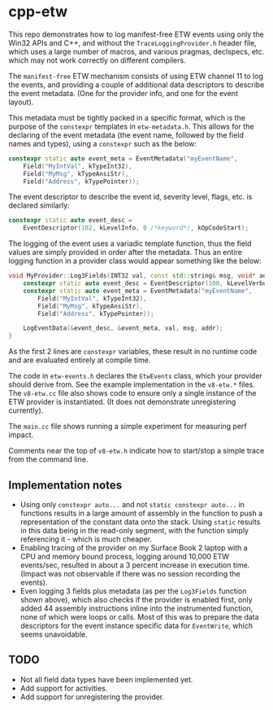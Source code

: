 # cpp-etw

This repo demonstrates how to log manifest-free ETW events using only the Win32
APIs and C++, and without the `TraceLoggingProvider.h` header file, which uses
a large number of macros, and various pragmas, declspecs, etc. which may not
work correctly on different compilers.

The	`manifest-free` ETW mechanism consists of using ETW channel 11 to log the
events, and providing a couple of additional data descriptors to describe the
event metadata. (One for the provider info, and one for the event layout).

This metadata must be tightly packed in a specific format, which is
the purpose of the `constexpr` templates in `etw-metadata.h`. This allows for
the declaring of the event metadata (the event name, followed by the field
names and types), using a `constexpr` such as the below:

```cpp
constexpr static auto event_meta = EventMetadata("myEventName",
    Field("MyIntVal", kTypeInt32),
    Field("MyMsg", kTypeAnsiStr),
    Field("Address", kTypePointer));
```

The event descriptor to describe the event id, severity level, flags, etc.
is declared similarly:

```cpp
constexpr static auto event_desc = 
    EventDescriptor(102, kLevelInfo, 0 /*keyword*/, kOpCodeStart);
```

The logging of the event uses a variadic template function, thus the field
values are simply provided in order after the metadata. Thus an entire logging
function in a provider class would appear something like the below:

```cpp
void MyProvider::Log3Fields(INT32 val, const std::string& msg, void* addr) {
	constexpr static auto event_desc = EventDescriptor(100, kLevelVerbose);
	constexpr static auto event_meta = EventMetadata("myEventName",
		Field("MyIntVal", kTypeInt32),
		Field("MyMsg", kTypeAnsiStr),
		Field("Address", kTypePointer));

	LogEventData(&event_desc, &event_meta, val, msg, addr);
}
```

As the first 2 lines are `constexpr` variables, these result in no runtime code
and are evaluated entirely at compile time.

The code in `etw-events.h` declares the `EtwEvents` class, which your provider
should derive from. See the example implementation in the `v8-etw.*` files. The
`v8-etw.cc` file also shows code to ensure only a single instance of the ETW
provider is instantiated. (It does not demonstrate unregistering currently).

The `main.cc` file shows running a simple experiment for measuring perf impact.

Comments near the top of `v8-etw.h` indicate how to start/stop a simple trace
from the command line.

## Implementation notes

 - Using only `constexpr auto...` and not `static constexpr auto...` in
   functions results in a large amount of assembly in the function to push
   a representation of the constant data onto the stack. Using `static` results
   in this data being in the read-only segment, with the function simply
   referencing it - which is much cheaper.
 - Enabling tracing of the provider on my Surface Book 2 laptop with a CPU and
   memory bound process, logging around 10,000 ETW events/sec, resulted in
   about a 3 percent increase in execution time. (Impact was not observable if
   there was no session recording the events).
 - Even logging 3 fields plus metadata (as per the `Log3Fields` function shown
   above), which also checks if the provider is enabled first, only added 44
   assembly instructions inline into the instrumented function, none of which
   were loops or calls. Most of this was to prepare the data descriptors for
   the event instance specific data for `EventWrite`, which seems unavoidable.

## TODO

 - Not all field data types have been implemented yet.
 - Add support for activities.
 - Add support for unregistering the provider.
